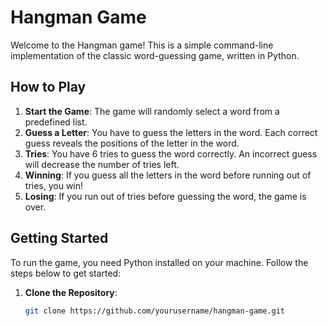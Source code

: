 # Hangman Game

Welcome to the Hangman game! This is a simple command-line implementation of the classic word-guessing game, written in Python.

## How to Play

1. **Start the Game**: The game will randomly select a word from a predefined list.
2. **Guess a Letter**: You have to guess the letters in the word. Each correct guess reveals the positions of the letter in the word.
3. **Tries**: You have 6 tries to guess the word correctly. An incorrect guess will decrease the number of tries left.
4. **Winning**: If you guess all the letters in the word before running out of tries, you win!
5. **Losing**: If you run out of tries before guessing the word, the game is over.

## Getting Started

To run the game, you need Python installed on your machine. Follow the steps below to get started:

1. **Clone the Repository**:
   ```bash
   git clone https://github.com/yourusername/hangman-game.git

